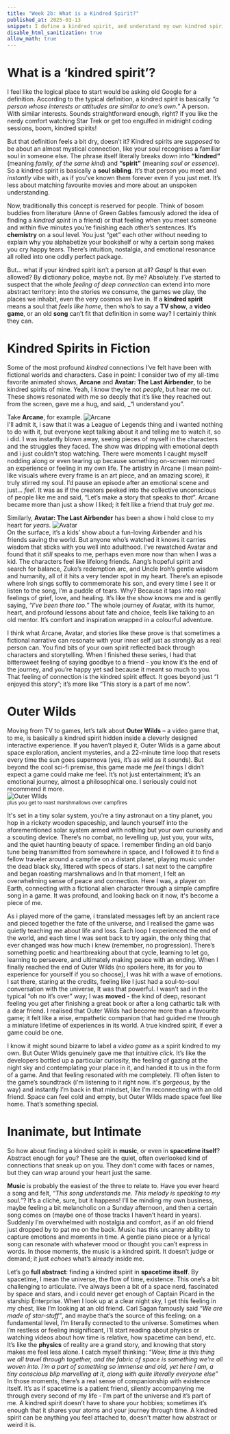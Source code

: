 ```yaml
---
title: "Week 2b: What is a Kindred Spirit?"
published_at: 2025-03-13
snippet: I define a kindred spirit, and understand my own kindred spirits
disable_html_sanitization: true
allow_math: true
---
```

# What is a ‘kindred spirit’?
I feel like the logical place to start would be asking old Google for a definition. According to the typical definition, a kindred spirit is basically _“a person whose interests or attitudes are similar to one’s own.”_ A person. With similar interests. Sounds straightforward enough, right? If you like the nerdy comfort watching Star Trek or get too engulfed in midnight coding sessions, boom, kindred spirits!  

But that definition feels a bit dry, doesn’t it? Kindred spirits are _supposed_ to be about an almost mystical connection, like your soul recognises a familiar soul in someone else. The phrase itself literally breaks down into **“kindred”** (meaning _family, of the same kind_) and **“spirit”** (meaning _soul or essence_). So a kindred spirit is basically a **soul sibling**. It’s that person you meet and _instantly_ vibe with, as if you’ve known them forever even if you just met. It’s less about matching favourite movies and more about an unspoken understanding.  

Now, traditionally this concept is reserved for people. Think of bosom buddies from literature (Anne of Green Gables famously adored the idea of finding a _kindred spirit_ in a friend) or that feeling when you meet someone and within five minutes you’re finishing each other’s sentences. It’s **chemistry** on a soul level. You just “get” each other without needing to explain why you alphabetize your bookshelf or why a certain song makes you cry happy tears. There’s intuition, nostalgia, and emotional resonance all rolled into one oddly perfect package.  

But… what if your kindred spirit isn’t a person at all? _Gasp!_ Is that even allowed? By dictionary police, maybe not. By me? Absolutely. I’ve started to suspect that the whole _feeling of deep connection_ can extend into more abstract territory: into the stories we consume, the games we play, the places we inhabit, even the very cosmos we live in. If a **kindred spirit** means a soul that _feels like home_, then who’s to say a **TV show**, a **video game**, or an old **song** can’t fit that definition in some way? I certainly think they can.  
# Kindred Spirits in Fiction
Some of the most profound _kindred_ connections I’ve felt have been with fictional worlds and characters. Case in point: I consider two of my all-time favorite animated shows, **Arcane** and **Avatar: The Last Airbender**, to be kindred spirits of mine. Yeah, I know they’re not _people_, but hear me out. These shows resonated with me so deeply that it’s like they reached out from the screen, gave me a hug, and said, _“I understand you”.  

Take **Arcane**, for example. 
![Arcane](Wk-2B/Arcane-Pano.webp)  
I'll admit it, i saw that it was a League of Legends thing and i wanted nothing to do with it, but everyone kept talking about it and telling me to watch it, so i did. I was instantly blown away, seeing pieces of myself in the characters and the struggles they faced. The show was dripping with emotional depth and i just couldn't stop watching. There were moments I caught myself nodding along or even tearing up because something on-screen mirrored an experience or feeling in my own life. The artistry in Arcane (i mean paint-like visuals where every frame is an art piece, and an amazing score), it truly stirred my soul. I’d pause an episode after an emotional scene and just… _feel_. It was as if the creators peeked into the collective unconscious of people like me and said, “Let’s make a story that speaks to *that*”. Arcane became more than just a show I liked; it felt like a friend that _truly got me_.  

Similarly, **Avatar: The Last Airbender** has been a show i hold close to my heart for *years*. 
![Avatar](Wk-2B/ATLA.jpg)  
On the surface, it’s a kids’ show about a fun-loving Airbender and his friends saving the world. But anyone who’s watched it knows it carries wisdom that sticks with you well into adulthood. I’ve rewatched Avatar and found that it _still_ speaks to me, perhaps even more now than when I was a kid. The characters feel like lifelong friends. Aang’s hopeful spirit and search for balance, Zuko’s redemption arc, and Uncle Iroh’s gentle wisdom and humanity, all of it hits a very tender spot in my heart. There’s an episode where Iroh sings softly to commemorate his son, and every time I see it or listen to the song, I’m a puddle of tears. Why? Because it taps into real feelings of grief, love, and healing. It’s like the show knows me and is gently saying, _“I’ve been there too.”_ The whole journey of Avatar, with its humor, heart, and profound lessons about fate and choice, feels like talking to an old mentor. It’s comfort and inspiration wrapped in a colourful adventure.  

I think what Arcane, Avatar, and stories like these prove is that sometimes a fictional narrative can resonate with your inner self just as strongly as a real person can. You find bits of your own spirit reflected back through characters and storytelling. When I finished these series, I had that bittersweet feeling of saying goodbye to a friend - you know it’s the end of the journey, and you’re happy yet sad because it meant so much to you. That feeling of connection is the kindred spirit effect. It goes beyond just “I enjoyed this story”; it’s more like “This story is a part of me now”.  

# Outer Wilds

Moving from TV to games, let’s talk about **Outer Wilds** – a video game that, to me, is basically a kindred spirit hidden inside a cleverly designed interactive experience. If you haven’t played it, Outer Wilds is a game about space exploration, ancient mysteries, and a 22-minute time loop that resets every time the sun goes supernova (yes, it’s as wild as it sounds). But beyond the cool sci-fi premise, this game made me _feel_ things I didn’t expect a game could make me feel. It’s not just entertainment; it’s an emotional journey, almost a philosophical one. I seriously could not recommend it more.  
![Outer WIlds](Wk-2B/Outer-Wilds.jpg)  
<small>plus you get to roast marshmallows over campfires</small>

It's set in a tiny solar system, you're a tiny astronaut on a tiny planet, you hop in a rickety wooden spaceship, and launch yourself into the aforementioned solar system armed with nothing but your own curiosity and a scouting device. There’s no combat, no levelling up, just you, your wits, and the quiet haunting beauty of space. I remember finding an old banjo tune being transmitted from somewhere in space, and I followed it to find a fellow traveler around a campfire on a distant planet, playing music under the dead black sky, littered with specs of stars. I sat next to the campfire and began roasting marshmallows and In that moment, I felt an overwhelming sense of peace and connection. Here I was, a player on Earth, connecting with a fictional alien character through a simple campfire song in a game. It was profound, and looking back on it now, it's become a piece of me.  

As i played more of the game, i translated messages left by an ancient race and pieced together the fate of the universe, and I realised the game was quietly teaching me about life and loss. Each loop I experienced the end of the world, and each time I was sent back to try again, the only thing that ever changed was how much i knew (remember, no progression). There’s something poetic and heartbreaking about that cycle, learning to let go, learning to persevere, and ultimately making peace with an ending. When I finally reached the end of Outer Wilds (no spoilers here, its for you to experience for yourself if you so choose), I was hit with a wave of emotions. I sat there, staring at the credits, feeling like I just had a soul-to-soul conversation with the universe, It was that powerful. I wasn’t sad in the typical “oh no it’s over” way; I was **moved** - the kind of deep, resonant feeling you get after finishing a great book or after a long cathartic talk with a dear friend. I realised that Outer Wilds had become more than a favourite game; it felt like a wise, empathetic companion that had guided me through a miniature lifetime of experiences in its world. A true kindred spirit, if ever a game could be one.  

I know it might sound bizarre to label a _video game_ as a spirit kindred to my own. But Outer Wilds genuinely gave me that intuitive _click_. It’s like the developers bottled up a particular curiosity, the feeling of gazing at the night sky and contemplating your place in it, and handed it to us in the form of a game. And that feeling resonated with me completely. I’ll often listen to the game’s soundtrack (i'm listening to it right now. it's _gorgeous_, by the way) and instantly I’m back in that mindset, like I’m reconnecting with an old friend. Space can feel cold and empty, but Outer Wilds made space feel like home. That’s something special.  
# Inanimate, but Intimate

So how about finding a kindred spirit in **music**, or even in **spacetime itself**? Abstract enough for you? These are the quiet, often overlooked kind of connections that sneak up on you. They don’t come with faces or names, but they can wrap around your heart just the same.  

**Music** is probably the easiest of the three to relate to. Have you ever heard a song and felt, _“This song understands me. This melody is speaking to my soul.”_? It’s a cliché, sure, but it happens! I’ll be minding my own business, maybe feeling a bit melancholic on a Sunday afternoon, and then a certain song comes on (maybe one of those tracks I haven’t heard in years). Suddenly I’m overwhelmed with nostalgia and comfort, as if an old friend just dropped by to pat me on the back. Music has this uncanny ability to capture emotions and moments in time. A gentle piano piece or a lyrical song can resonate with whatever mood or thought you can’t express in words. In those moments, the music is a kindred spirit. It doesn’t judge or demand; it just _echoes_ what’s already inside me.  

Let’s go **full abstract**: finding a kindred spirit in **spacetime itself**. By spacetime, I mean the universe, the flow of time, existence. This one’s a bit challenging to articulate. I’ve always been a bit of a space nerd, fascinated by space and stars, and i could never get enough of Captain Picard in the starship Enterprise. When I look up at a clear night sky, I get this feeling in my chest, like I’m looking at an old friend. Carl Sagan famously said _“We are made of star-stuff”_, and maybe that’s the source of this feeling; on a fundamental level, I’m literally connected to the universe. Sometimes when I’m restless or feeling insignificant, I’ll start reading about physics or watching videos about how time is relative, how spacetime can bend, etc. It’s like the **physics** of reality are a grand story, and knowing that story makes me feel less alone. I catch myself thinking: _“Wow, time is this thing we all travel through together, and the fabric of space is something we’re all woven into. I’m a part of something so immense and old, yet here I am, a tiny conscious blip marvelling at it, along with quite literally everyone else”_ In those moments, there’s a real sense of companionship with existence itself. It’s as if spacetime is a patient friend, silently accompanying me through every second of my life - I’m part of the universe and it’s part of me. A kindred spirit doesn’t have to share your hobbies; sometimes it’s enough that it shares your atoms and your journey through time. A kindred spirit can be anything you feel attached to, doesn't matter how abstract or weird it is.